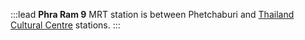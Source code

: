 :::lead
**Phra Ram 9** MRT station is between Phetchaburi and [Thailand Cultural Centre](/wiki/ThailandCulturalCentre) stations.
:::
